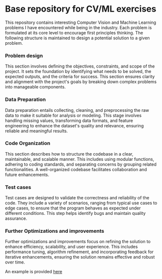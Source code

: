 # Base repository for CV/ML exercises
This repository contains interesting Computer Vision and Machine Learning problems I have encountered while being in the industry. Each problem is formulated at its core level to encourage first principles thinking. The following structure is maintained to design a potential solution to a given problem.

### Problem design  
This section involves defining the objectives, constraints, and scope of the project. It sets the foundation by identifying what needs to be solved, the expected outputs, and the criteria for success. This section ensures clarity and alignment with the project's goals by breaking down complex problems into manageable components.

### Data Preparation  
Data preparation entails collecting, cleaning, and preprocessing the raw data to make it suitable for analysis or modeling. This stage involves handling missing values, transforming data formats, and feature engineering to enhance the dataset's quality and relevance, ensuring reliable and meaningful results.

### Code Organization  
This section describes how to  structure the codebase in a clear, maintainable, and scalable manner. This includes using modular functions, adhering to coding standards, and separating concerns by grouping related functionalities. A well-organized codebase facilitates collaboration and future enhancements.

### Test cases  
Test cases are designed to validate the correctness and reliability of the code. They include a variety of scenarios, ranging from typical use cases to edge cases, to ensure that the program behaves as expected under different conditions. This step helps identify bugs and maintain quality assurance.

### Further Optimizations and improvements  
Further optimizations and improvements focus on refining the solution to enhance efficiency, scalability, and user experience. This includes performance tuning, algorithm refinement, and incorporating feedback for iterative enhancements, ensuring the solution remains effective and robust over time.

An example is provided [here](./src/ex01/README.md)